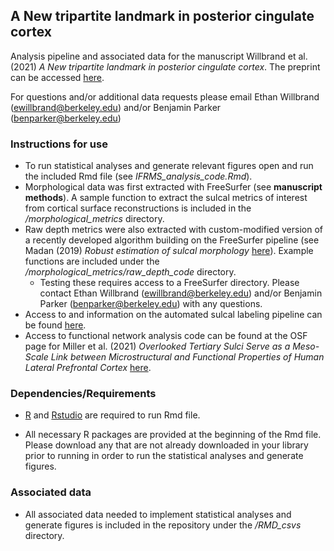 ## A New tripartite landmark in posterior cingulate cortex
Analysis pipeline and associated data for the manuscript Willbrand et al. (2021) *A New tripartite landmark in posterior cingulate cortex*. 
The preprint can be accessed [here](https://www.biorxiv.org/content/10.1101/2021.10.30.466521v1).

  For questions and/or additional data requests please email Ethan Willbrand (ewillbrand@berkeley.edu) and/or Benjamin Parker (benparker@berkeley.edu)
  
### Instructions for use ### 
  - To run statistical analyses and generate relevant figures open and run the included Rmd file (see *IFRMS_analysis_code.Rmd*).
  - Morphological data was first extracted with FreeSurfer (see **manuscript methods**). A sample function to extract the sulcal metrics of interest from cortical surface reconstructions is included in the */morphological_metrics* directory.
  - Raw depth metrics were also extracted with custom-modified version of a recently developed algorithm building on the FreeSurfer pipeline (see Madan (2019) *Robust estimation of sulcal morphology* [here](https://braininformatics.springeropen.com/articles/10.1186/s40708-019-0098-1)). Example functions are included under the */morphological_metrics/raw_depth_code* directory.
    - Testing these requires access to a FreeSurfer directory. Please contact Ethan Willbrand (ewillbrand@berkeley.edu) and/or Benjamin Parker (benparker@berkeley.edu) with any questions.
  - Access to and information on the automated sulcal labeling pipeline can be found [here](https://ilwoolyu.github.io/#Software).
  - Access to functional network analysis code can be found at the OSF page for Miller et al. (2021) *Overlooked Tertiary Sulci Serve as a Meso-Scale Link between Microstructural and Functional Properties of Human Lateral Prefrontal Cortex* [here](https://osf.io/7fwqk/).

### Dependencies/Requirements ###
  - [R](https://www.r-project.org) and [Rstudio](https://www.rstudio.com/products/rstudio/download/) are required to run Rmd file.

  - All necessary R packages are provided at the beginning of the Rmd file. Please download any that are not already downloaded in your library prior to running in order to run the statistical analyses and generate figures.

  
### Associated data ###
  - All associated data needed to implement statistical analyses and generate figures is included in the repository under the */RMD_csvs* directory.
    
  

